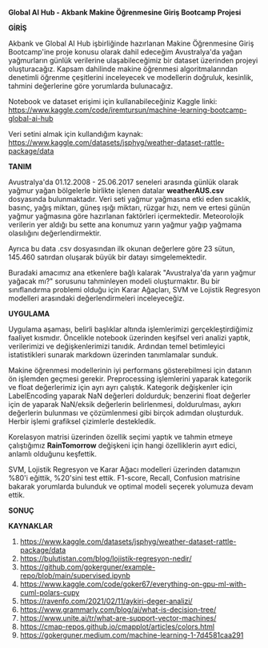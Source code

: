 **Global AI Hub - Akbank Makine Öğrenmesine Giriş Bootcamp Projesi**

**GİRİŞ**

Akbank ve Global AI Hub işbirliğinde hazırlanan Makine Öğrenmesine Giriş Bootcamp'ine proje konusu olarak dahil edeceğim Avustralya'da yağan yağmurların günlük verilerine ulaşabileceğimiz bir dataset üzerinden projeyi oluşturacağız. Kapsam dahilinde makine öğrenmesi algoritmalarından denetimli öğrenme çeşitlerini inceleyecek ve modellerin doğruluk, kesinlik, tahmini değerlerine göre yorumlarda bulunacağız.

Notebook ve dataset erişimi için kullanabileceğiniz Kaggle linki: https://www.kaggle.com/code/iremtursun/machine-learning-bootcamp-global-ai-hub

Veri setini almak için kullandığım kaynak: https://www.kaggle.com/datasets/jsphyg/weather-dataset-rattle-package/data

**TANIM**

Avustralya'da 01.12.2008 - 25.06.2017 seneleri arasında günlük olarak yağmur yağan bölgelerle birlikte işlenen datalar **weatherAUS.csv** dosyasında bulunmaktadır. Veri seti yağmur yağmasına etki eden sıcaklık, basınç, yağış miktarı, güneş ışığı miktarı, rüzgar hızı, nem ve ertesi günün yağmur yağmasına göre hazırlanan faktörleri içermektedir. Meteorolojik verilerin yer aldığı bu sette ana konumuz yarın yağmur yağıp yağmama olasılığını değerlendirmektir.

Ayrıca bu data .csv dosyasından ilk okunan değerlere göre 23 sütun, 145.460 satırdan oluşarak büyük bir datayı simgelemektedir.

Buradaki amacımız ana etkenlere bağlı kalarak "Avustralya'da yarın yağmur yağacak mı?" sorusunu tahminleyen modeli oluşturmaktır. Bu bir sınıflandırma problemi olduğu için Karar Ağaçları, SVM ve Lojistik Regresyon modelleri arasındaki değerlendirmeleri inceleyeceğiz.

**UYGULAMA**

Uygulama aşaması, belirli başlıklar altında işlemlerimizi gerçekleştirdiğimiz faaliyet kısmıdır. Öncelikle notebook üzerinden keşifsel veri analizi yaptık, verilerimizi ve değişkenlerimizi tanıdık. Ardından temel betimleyici istatistikleri sunarak markdown üzerinden tanımlamalar sunduk.

Makine öğrenmesi modellerinin iyi performans gösterebilmesi için datanın ön işlemden geçmesi gerekir. Preprocessing işlemlerini yaparak kategorik ve float değerlerimiz için ayrı ayrı çalıştık. Kategorik değişkenler için LabelEncoding yaparak NaN değerleri doldurduk; benzerini float değerler için de yaparak NaN/eksik değerlerin belirlenmesi, doldurulması, aykırı değerlerin bulunması ve çözümlenmesi gibi birçok adımdan oluşturduk. Herbir işlemi grafiksel çizimlerle destekledik.

Korelasyon matrisi üzerinden özellik seçimi yaptık ve tahmin etmeye çalıştığımız **RainTomorrow** değişkeni için hangi özelliklerin ayırt edici, anlamlı olduğunu keşfettik. 

SVM, Lojistik Regresyon ve Karar Ağacı modelleri üzerinden datamızın %80'i eğittik, %20'sini test ettik. F1-score, Recall, Confusion matrisine bakarak yorumlarda bulunduk ve optimal modeli seçerek yolumuza devam ettik.

**SONUÇ**

**KAYNAKLAR**

1. https://www.kaggle.com/datasets/jsphyg/weather-dataset-rattle-package/data
2. https://bulutistan.com/blog/lojistik-regresyon-nedir/
3. https://github.com/gokerguner/example-repo/blob/main/supervised.ipynb
4. https://www.kaggle.com/code/goker67/everything-on-gpu-ml-with-cuml-polars-cupy
5. https://ravenfo.com/2021/02/11/aykiri-deger-analizi/
6. https://www.grammarly.com/blog/ai/what-is-decision-tree/
7. https://www.unite.ai/tr/what-are-support-vector-machines/
8. https://cmap-repos.github.io/cmapplot/articles/colors.html
9. https://gokerguner.medium.com/machine-learning-1-7d4581caa291

